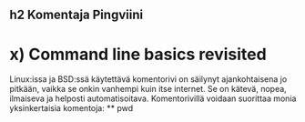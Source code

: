 ## h2 Komentaja Pingviini

# x) Command line basics revisited

Linux:issa ja BSD:ssä käytettävä komentorivi on säilynyt ajankohtaisena jo pitkään, vaikka se onkin vanhempi kuin itse internet. Se on kätevä, nopea, ilmaiseva ja helposti automatisoitava. Komentorivillä voidaan suorittaa monia yksinkertaisia komentoja:
** pwd

